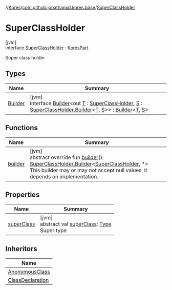 //[Kores](../../../index.md)/[com.github.jonathanxd.kores.base](../index.md)/[SuperClassHolder](index.md)

# SuperClassHolder

[jvm]\
interface [SuperClassHolder](index.md) : [KoresPart](../../com.github.jonathanxd.kores/-kores-part/index.md)

Super class holder

## Types

| Name | Summary |
|---|---|
| [Builder](-builder/index.md) | [jvm]<br>interface [Builder](-builder/index.md)<out [T](-builder/index.md) : [SuperClassHolder](index.md), [S](-builder/index.md) : [SuperClassHolder.Builder](-builder/index.md)<[T](-builder/index.md), [S](-builder/index.md)>> : [Builder](../../com.github.jonathanxd.kores.builder/-builder/index.md)<[T](-builder/index.md), [S](-builder/index.md)> |

## Functions

| Name | Summary |
|---|---|
| [builder](builder.md) | [jvm]<br>abstract override fun [builder](builder.md)(): [SuperClassHolder.Builder](-builder/index.md)<[SuperClassHolder](index.md), *><br>This builder may or may not accept null values, it depends on implementation. |

## Properties

| Name | Summary |
|---|---|
| [superClass](super-class.md) | [jvm]<br>abstract val [superClass](super-class.md): [Type](https://docs.oracle.com/javase/8/docs/api/java/lang/reflect/Type.html)<br>Super type |

## Inheritors

| Name |
|---|
| [AnonymousClass](../-anonymous-class/index.md) |
| [ClassDeclaration](../-class-declaration/index.md) |
